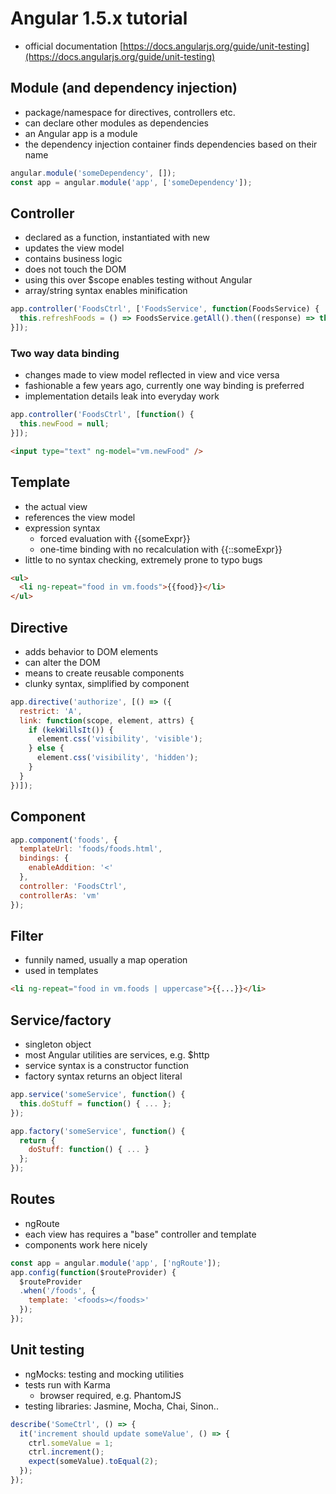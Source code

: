 # Angular 1.5.x tutorial
- official documentation [https://docs.angularjs.org/guide/unit-testing](https://docs.angularjs.org/guide/unit-testing)

## Module (and dependency injection)
- package/namespace for directives, controllers etc.
- can declare other modules as dependencies
- an Angular app is a module
- the dependency injection container finds dependencies based on their name

```javascript
angular.module('someDependency', []);
const app = angular.module('app', ['someDependency']);
```

## Controller
- declared as a function, instantiated with new
- updates the view model
- contains business logic
- does not touch the DOM
- using this over $scope enables testing without Angular
- array/string syntax enables minification

```javascript
app.controller('FoodsCtrl', ['FoodsService', function(FoodsService) {
  this.refreshFoods = () => FoodsService.getAll().then((response) => this.foods = response.data);
}]);
```

### Two way data binding
- changes made to view model reflected in view and vice versa
- fashionable a few years ago, currently one way binding is preferred
- implementation details leak into everyday work

```javascript
app.controller('FoodsCtrl', [function() {
  this.newFood = null;
}]);
```

```html
<input type="text" ng-model="vm.newFood" />
```

## Template
- the actual view
- references the view model
- expression syntax
  - forced evaluation with {{someExpr}}
  - one-time binding with no recalculation with {{::someExpr}}
- little to no syntax checking, extremely prone to typo bugs

```html
<ul>
  <li ng-repeat="food in vm.foods">{{food}}</li>
</ul>
```

## Directive
- adds behavior to DOM elements
- can alter the DOM
- means to create reusable components
- clunky syntax, simplified by component

```javascript
app.directive('authorize', [() => ({
  restrict: 'A',
  link: function(scope, element, attrs) {
    if (kekWillsIt()) {
      element.css('visibility', 'visible');
    } else {
      element.css('visibility', 'hidden');
    }
  }
})]);
```
## Component

```javascript
app.component('foods', {
  templateUrl: 'foods/foods.html',
  bindings: {
    enableAddition: '<'
  },
  controller: 'FoodsCtrl',
  controllerAs: 'vm'
});
```

## Filter
- funnily named, usually a map operation
- used in templates

```html
<li ng-repeat="food in vm.foods | uppercase">{{...}}</li>
```

## Service/factory
- singleton object
- most Angular utilities are services, e.g. $http
- service syntax is a constructor function
- factory syntax returns an object literal

```javascript
app.service('someService', function() {
  this.doStuff = function() { ... };
});
```

```javascript
app.factory('someService', function() {
  return {
    doStuff: function() { ... }
  };
});
```

## Routes
- ngRoute
- each view has requires a "base" controller and template
- components work here nicely

```javascript
const app = angular.module('app', ['ngRoute']);
app.config(function($routeProvider) {
  $routeProvider
  .when('/foods', {
    template: '<foods></foods>'
  });
});
```

## Unit testing
- ngMocks: testing and mocking utilities
- tests run with Karma
  - browser required, e.g. PhantomJS
- testing libraries: Jasmine, Mocha, Chai, Sinon..

```javascript
describe('SomeCtrl', () => {
  it('increment should update someValue', () => {
    ctrl.someValue = 1;
    ctrl.increment();
    expect(someValue).toEqual(2);
  });
});
```